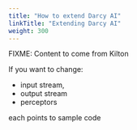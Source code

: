 ```yaml
---
title: "How to extend Darcy AI"
linkTitle: "Extending Darcy AI"
weight: 300
---
```


FIXME: Content to come from Kilton

If you want to change:
-  input stream,
- output stream
- perceptors

 each points to sample code
